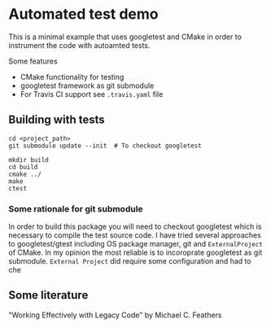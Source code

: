 # Automated test demo

This is a minimal example that uses googletest and CMake in order to instrument
the code with autoamted tests.

Some features

  * CMake functionality for testing
  * googletest framework as git submodule
  * For Travis CI support see `.travis.yaml` file


## Building with tests

  ```
cd <project_path>
git submodule update --init  # To checkout googletest

mkdir build
cd build
cmake ../
make
ctest
  ```

### Some rationale for git submodule

In order to build this package you will need to checkout googletest which is
necessary to compile the test source code. I have tried several approaches to
googletest/gtest including OS package manager, git and `ExternalProject` of
CMake. In my opinion the most reliable is to incoroprate googletest as git
submodule. `External Project` did require some configuration and had to che


## Some literature

"Working Effectively with Legacy Code" by Michael C. Feathers
